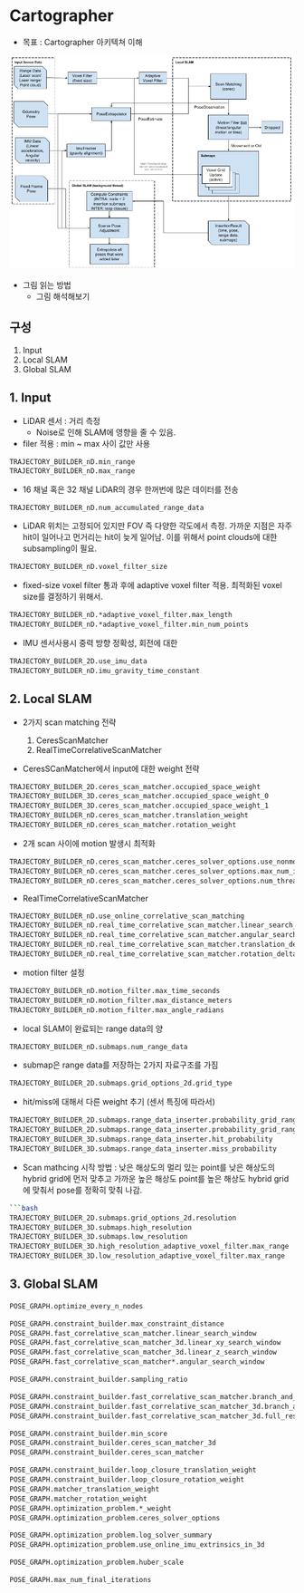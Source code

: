 # Cartographer
* 목표 : Cartographer 아키텍쳐 이해

![](https://raw.githubusercontent.com/cartographer-project/cartographer/master/docs/source/high_level_system_overview.png)

* 그림 읽는 방법
  * 그림 해석해보기

## 구성
1. Input
2. Local SLAM
3. Global SLAM


## 1. Input
* LiDAR 센서 : 거리 측정
  * Noise로 인해 SLAM에 영향을 줄 수 있음.
* filer 적용 : min ~ max 사이 값만 사용  
```bash
TRAJECTORY_BUILDER_nD.min_range
TRAJECTORY_BUILDER_nD.max_range
```

* 16 채널 혹은 32 채널 LiDAR의 경우 한꺼번에 많은 데이터를 전송
```bahs
TRAJECTORY_BUILDER_nD.num_accumulated_range_data
```

* LiDAR 위치는 고정되어 있지만 FOV 즉 다양한 각도에서 측정. 가까운 지점은 자주 hit이 일어나고 먼거리는 hit이 늦게 일어남. 이를 위해서 point clouds에 대한 subsampling이 필요.
```bash
TRAJECTORY_BUILDER_nD.voxel_filter_size
```

* fixed-size voxel filter 통과 후에 adaptive voxel filter 적용. 최적화된 voxel size를 결정하기 위해서.
```bash
TRAJECTORY_BUILDER_nD.*adaptive_voxel_filter.max_length
TRAJECTORY_BUILDER_nD.*adaptive_voxel_filter.min_num_points
```

* IMU 센서사용시 중력 방향 정확성, 회전에 대한 
```bash
TRAJECTORY_BUILDER_2D.use_imu_data
TRAJECTORY_BUILDER_nD.imu_gravity_time_constant
```

## 2. Local SLAM
* 2가지 scan matching 전략
  1. CeresScanMatcher
  2. RealTimeCorrelativeScanMatcher

* CeresSCanMatcher에서 input에 대한 weight 전략 
```bash
TRAJECTORY_BUILDER_2D.ceres_scan_matcher.occupied_space_weight
TRAJECTORY_BUILDER_3D.ceres_scan_matcher.occupied_space_weight_0
TRAJECTORY_BUILDER_3D.ceres_scan_matcher.occupied_space_weight_1
TRAJECTORY_BUILDER_nD.ceres_scan_matcher.translation_weight
TRAJECTORY_BUILDER_nD.ceres_scan_matcher.rotation_weight
```

* 2개 scan 사이에 motion 발생시 최적화 
```bash
TRAJECTORY_BUILDER_nD.ceres_scan_matcher.ceres_solver_options.use_nonmonotonic_steps
TRAJECTORY_BUILDER_nD.ceres_scan_matcher.ceres_solver_options.max_num_iterations
TRAJECTORY_BUILDER_nD.ceres_scan_matcher.ceres_solver_options.num_threads
```

* RealTimeCorrelativeScanMatcher
```bash
TRAJECTORY_BUILDER_nD.use_online_correlative_scan_matching
TRAJECTORY_BUILDER_nD.real_time_correlative_scan_matcher.linear_search_window
TRAJECTORY_BUILDER_nD.real_time_correlative_scan_matcher.angular_search_window
TRAJECTORY_BUILDER_nD.real_time_correlative_scan_matcher.translation_delta_cost_weight
TRAJECTORY_BUILDER_nD.real_time_correlative_scan_matcher.rotation_delta_cost_weight
```

* motion filter 설정
```bash
TRAJECTORY_BUILDER_nD.motion_filter.max_time_seconds
TRAJECTORY_BUILDER_nD.motion_filter.max_distance_meters
TRAJECTORY_BUILDER_nD.motion_filter.max_angle_radians
```

* local SLAM이 완료되는 range data의 양
```bash
TRAJECTORY_BUILDER_nD.submaps.num_range_data
```

* submap은 range data를 저장하는 2가지 자료구조를 가짐
```bash
TRAJECTORY_BUILDER_2D.submaps.grid_options_2d.grid_type
```

* hit/miss에 대해서 다른 weight 추기 (센서 특징에 따라서)
```bash
TRAJECTORY_BUILDER_2D.submaps.range_data_inserter.probability_grid_range_data_inserter.hit_probability
TRAJECTORY_BUILDER_2D.submaps.range_data_inserter.probability_grid_range_data_inserter.miss_probability
TRAJECTORY_BUILDER_3D.submaps.range_data_inserter.hit_probability
TRAJECTORY_BUILDER_3D.submaps.range_data_inserter.miss_probability
```
* Scan mathcing 시작 방법 : 낮은 해상도의 멀리 있는 point를 낮은 해상도의 hybrid grid에 먼저 맞추고 가까운 높은 해상도 point를 높은 해상도 hybrid grid에 맞춰서 pose를 정확히 맞춰 나감.
```bash
```bash
TRAJECTORY_BUILDER_2D.submaps.grid_options_2d.resolution
TRAJECTORY_BUILDER_3D.submaps.high_resolution
TRAJECTORY_BUILDER_3D.submaps.low_resolution
TRAJECTORY_BUILDER_3D.high_resolution_adaptive_voxel_filter.max_range
TRAJECTORY_BUILDER_3D.low_resolution_adaptive_voxel_filter.max_range
```

## 3. Global SLAM
```bash
POSE_GRAPH.optimize_every_n_nodes
```

```bash
POSE_GRAPH.constraint_builder.max_constraint_distance
POSE_GRAPH.fast_correlative_scan_matcher.linear_search_window
POSE_GRAPH.fast_correlative_scan_matcher_3d.linear_xy_search_window
POSE_GRAPH.fast_correlative_scan_matcher_3d.linear_z_search_window
POSE_GRAPH.fast_correlative_scan_matcher*.angular_search_window
```

```bash
POSE_GRAPH.constraint_builder.sampling_ratio
```


```bash
POSE_GRAPH.constraint_builder.fast_correlative_scan_matcher.branch_and_bound_depth
POSE_GRAPH.constraint_builder.fast_correlative_scan_matcher_3d.branch_and_bound_depth
POSE_GRAPH.constraint_builder.fast_correlative_scan_matcher_3d.full_resolution_depth
```

```bash
POSE_GRAPH.constraint_builder.min_score
POSE_GRAPH.constraint_builder.ceres_scan_matcher_3d
POSE_GRAPH.constraint_builder.ceres_scan_matcher
```

```bash
POSE_GRAPH.constraint_builder.loop_closure_translation_weight
POSE_GRAPH.constraint_builder.loop_closure_rotation_weight
POSE_GRAPH.matcher_translation_weight
POSE_GRAPH.matcher_rotation_weight
POSE_GRAPH.optimization_problem.*_weight
POSE_GRAPH.optimization_problem.ceres_solver_options
```

```bash
POSE_GRAPH.optimization_problem.log_solver_summary
POSE_GRAPH.optimization_problem.use_online_imu_extrinsics_in_3d
```

```bash
POSE_GRAPH.optimization_problem.huber_scale
```

```bash
POSE_GRAPH.max_num_final_iterations
```

